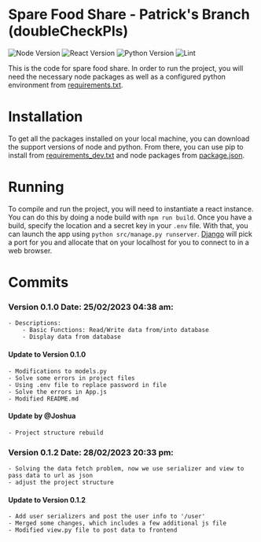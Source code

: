 # Spare Food Share - Patrick's Branch (doubleCheckPls)
![Node Version](https://img.shields.io/badge/Node.js-18.14.1LTS_|_19.6.1-informational?style=flat&logo=node.js&logoColor=white&color=11BB11)
![React Version](https://img.shields.io/badge/React-^18.2.0-informational?style=flat&logo=react&logoColor=white&color=107bb1)
![Python Version](https://img.shields.io/badge/Python_Version-3.9_|_3.10_|_3.11-informational?style=flat&logo=python&logoColor=white&color=11BB11)
![Lint](https://git.shefcompsci.org.uk/com6103-2022-23/team09/project/badges/master/pipeline.svg)

This is the code for spare food share. In order to run the project, you will need the necessary node packages as well as a configured python environment from [requirements.txt](requirements.txt).

# Installation
To get all the packages installed on your local machine, you can download the support versions of node and python. From there, you can use pip to install from [requirements_dev.txt](requirements_dev.txt) and node packages from [package.json](package.json).

# Running
To compile and run the project, you will need to instantiate a react instance. You can do this by doing a node build with `npm run build`. Once you have a build, specify the location and a secret key in your `.env` file. With that, you can launch the app using `python src/manage.py runserver`. [Django](https://www.djangoproject.com/) will pick a port for you and allocate that on your localhost for you to connect to in a web browser.

# Commits

### Version 0.1.0 Date: 25/02/2023 04:38 am:
    - Descriptions:
        - Basic Functions: Read/Write data from/into database  
        - Display data from database
#### Update to Version 0.1.0
    - Modifications to models.py
    - Solve some errors in project files
    - Using .env file to replace password in file
    - Solve the errors in App.js
    - Modified README.md
#### Update by @Joshua
    - Project structure rebuild

### Version 0.1.2 Date: 28/02/2023 20:33 pm:
    - Solving the data fetch problem, now we use serializer and view to pass data to url as json
    - adjust the project structure

#### Update to Version 0.1.2
    - Add user serializers and post the user info to '/user'
    - Merged some changes, which includes a few additional js file
    - Modified view.py file to post data to frontend